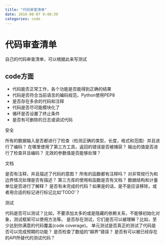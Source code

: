 ```yaml
---
title: "代码审查清单"
date: 2016-08-07 9:40:39
categories: code
---
```

# 代码审查清单
自己的代码审查清单，可以根据此来写测试

## code方面
- 代码能否正常工作，各个功能是否能得到正确的结果
- 代码是否符合当前语言的编码规范，Python使用PEP8
- 是否存在多余的代码和注释
- 代码是否尽可能模块化了
- 循环是否设置了终止条件
- 是否有可删除的日志或调试代码



安全

所有的数据输入是否都进行了检查（检测正确的类型，长度，格式和范围）并且进行了编码？
在哪里使用了第三方工具，返回的错误是否被捕获？
输出的值是否进行了检查并且编码？
无效的参数值是否能够处理？



文档

是否有注释，并且描述了代码的意图？
所有的函数都有注释吗？
对非常规行为和边界情况处理是否有描述？
第三方库的使用和函数是否有文档？
数据结构和计量单位是否进行了解释？
是否有未完成的代码？如果是的话，是不是应该移除，或者用合适的标记进行标记比如‘TODO’？

测试

代码是否可以测试？比如，不要添加太多的或是隐藏的依赖关系，不能够初始化对象，测试框架可以使用方法等。
是否存在测试，它们是否可以被理解？比如，至少达到你满意的代码覆盖(code coverage)。
单元测试是否真正的测试了代码是否可以完成预期的功能？
是否检查了数组的“越界“错误？
是否有可以被已经存在的API所替代的测试代码？
